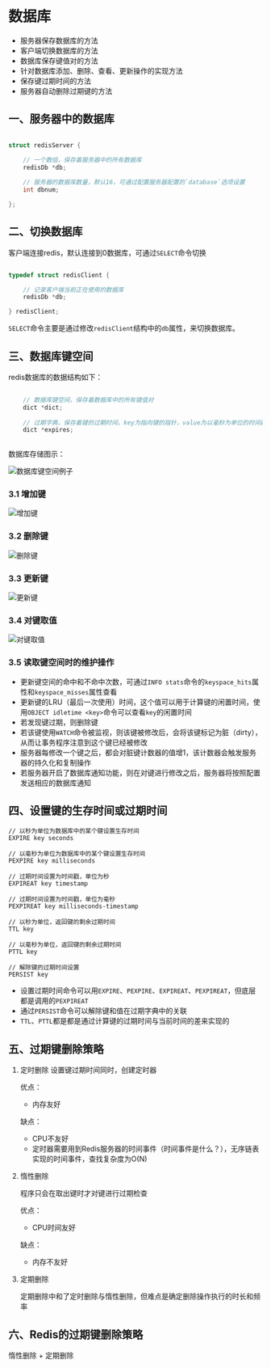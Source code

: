 # 数据库

- 服务器保存数据库的方法
- 客户端切换数据库的方法
- 数据库保存键值对的方法
- 针对数据库添加、删除、查看、更新操作的实现方法
- 保存键过期时间的方法
- 服务器自动删除过期键的方法

## 一、服务器中的数据库

```C

struct redisServer {

    // 一个数组，保存着服务器中的所有数据库
    redisDb *db;
    
    // 服务器的数据库数量，默认16，可通过配置服务器配置的`database`选项设置
    int dbnum;

};

```

## 二、切换数据库

客户端连接redis，默认连接到0数据库，可通过`SELECT`命令切换

```C

typedef struct redisClient {

    // 记录客户端当前正在使用的数据库
    redisDb *db;

} redisClient;

```

`SELECT`命令主要是通过修改`redisClient`结构中的`db`属性，来切换数据库。

## 三、数据库键空间

redis数据库的数据结构如下：

```C
    
    // 数据库键空间，保存着数据库中的所有键值对
    dict *dict;
    
    // 过期字典，保存着键的过期时间，key为指向键的指针，value为以毫秒为单位的时间戳
    dict *expires;
    
```

数据库存储图示：

![数据库键空间例子](./9.6.png)

### 3.1 增加键

![增加键](./9.2.png)

### 3.2 删除键

![删除键](./9.3.png)

### 3.3 更新键

![更新键](./9.4.png)

### 3.4 对键取值

![对键取值](./9.5.png)

### 3.5 读取键空间时的维护操作

- 更新键空间的命中和不命中次数，可通过`INFO stats`命令的`keyspace_hits`属性和`keyspace_misses`属性查看
- 更新键的LRU（最后一次使用）时间，这个值可以用于计算键的闲置时间，使用`OBJECT idletime <key>`命令可以查看`key`的闲置时间
- 若发现键过期，则删除键
- 若该键使用`WATCH`命令被监视，则该键被修改后，会将该键标记为脏（dirty），从而让事务程序注意到这个键已经被修改
- 服务器每修改一个键之后，都会对脏键计数器的值增1，该计数器会触发服务器的持久化和复制操作
- 若服务器开启了数据库通知功能，则在对键进行修改之后，服务器将按照配置发送相应的数据库通知

## 四、设置键的生存时间或过期时间

```
// 以秒为单位为数据库中的某个键设置生存时间
EXPIRE key seconds

// 以毫秒为单位为数据库中的某个键设置生存时间
PEXPIRE key milliseconds

// 过期时间设置为时间戳，单位为秒
EXPIREAT key timestamp

// 过期时间设置为时间戳，单位为毫秒
PEXPIREAT key milliseconds-timestamp

// 以秒为单位，返回键的剩余过期时间
TTL key

// 以毫秒为单位，返回键的剩余过期时间
PTTL key

// 解除键的过期时间设置
PERSIST key

```

- 设置过期时间命令可以用`EXPIRE`、`PEXPIRE`、`EXPIREAT`、`PEXPIREAT`，但底层都是调用的`PEXPIREAT`
- 通过`PERSIST`命令可以解除键和值在过期字典中的关联
- `TTL`、`PTTL`都是都是通过计算键的过期时间与当前时间的差来实现的

## 五、过期键删除策略

1. 定时删除
    设置键过期时间同时，创建定时器
    
    优点：
    - 内存友好
    
    缺点：
    - CPU不友好
    - 定时器需要用到Redis服务器的时间事件（时间事件是什么？），无序链表实现的时间事件，查找复杂度为O(N)
    
2. 惰性删除

    程序只会在取出键时才对键进行过期检查
    
    优点：
    - CPU时间友好
    
    缺点：
    - 内存不友好
        
3. 定期删除

    定期删除中和了定时删除与惰性删除，但难点是确定删除操作执行的时长和频率
    
## 六、Redis的过期键删除策略

惰性删除 + 定期删除

